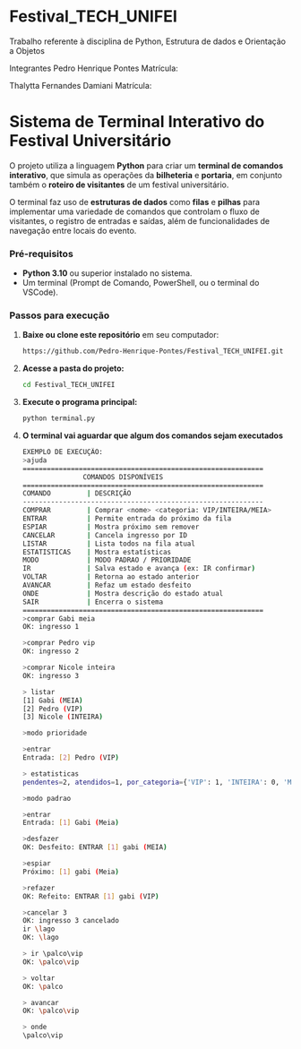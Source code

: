 # Festival_TECH_UNIFEI
Trabalho referente à disciplina de Python, Estrutura de dados e Orientação a Objetos

Integrantes
Pedro Henrique Pontes
Matrícula: 

Thalytta Fernandes Damiani
Matrícula:

# Sistema de Terminal Interativo do Festival Universitário

O projeto utiliza a linguagem **Python** para criar um **terminal de comandos interativo**, que simula as operações da **bilheteria** e **portaria**, em conjunto também o **roteiro de visitantes** de um festival universitário.

O terminal faz uso de **estruturas de dados** como **filas** e **pilhas** para implementar uma variedade de comandos que controlam o fluxo de visitantes, o registro de entradas e saídas, além de funcionalidades de navegação entre locais do evento.
### Pré-requisitos
- **Python 3.10** ou superior instalado no sistema.  
- Um terminal (Prompt de Comando, PowerShell, ou o terminal do VSCode).  
### Passos para execução

1. **Baixe ou clone este repositório** em seu computador:  
   ```bash
   https://github.com/Pedro-Henrique-Pontes/Festival_TECH_UNIFEI.git
2. **Acesse a pasta do projeto:**
   ```bash
   cd Festival_TECH_UNIFEI
3. **Execute o programa principal:**
   ```bash
   python terminal.py
4. **O terminal vai aguardar que algum dos comandos sejam executados**
    ```bash
    EXEMPLO DE EXECUÇÃO:
    >ajuda
    ============================================================
                   COMANDOS DISPONÍVEIS   
    ============================================================
    COMANDO         | DESCRIÇÃO
    ------------------------------------------------------------
    COMPRAR         | Comprar <nome> <categoria: VIP/INTEIRA/MEIA>
    ENTRAR          | Permite entrada do próximo da fila
    ESPIAR          | Mostra próximo sem remover
    CANCELAR        | Cancela ingresso por ID
    LISTAR          | Lista todos na fila atual
    ESTATISTICAS    | Mostra estatísticas
    MODO            | MODO PADRAO / PRIORIDADE
    IR              | Salva estado e avança (ex: IR confirmar)
    VOLTAR          | Retorna ao estado anterior
    AVANCAR         | Refaz um estado desfeito
    ONDE            | Mostra descrição do estado atual
    SAIR            | Encerra o sistema
    ============================================================
    >comprar Gabi meia
    OK: ingresso 1
    
    >comprar Pedro vip
    OK: ingresso 2
    
    >comprar Nicole inteira
    OK: ingresso 3
    
    > listar
    [1] Gabi (MEIA)
    [2] Pedro (VIP)
    [3] Nicole (INTEIRA)
    
    >modo prioridade
    
    >entrar
    Entrada: [2] Pedro (VIP)
    
    > estatisticas
    pendentes=2, atendidos=1, por_categoria={'VIP': 1, 'INTEIRA': 0, 'MEIA': 0}, espera_media=1.0
    
    >modo padrao
    
    >entrar
    Entrada: [1] Gabi (Meia)
    
    >desfazer
    OK: Desfeito: ENTRAR [1] gabi (MEIA)
    
    >espiar
    Próximo: [1] gabi (Meia)
    
    >refazer
    OK: Refeito: ENTRAR [1] gabi (VIP)

    >cancelar 3
    OK: ingresso 3 cancelado
    ir \lago
    OK: \lago
    
    > ir \palco\vip
    OK: \palco\vip
    
    > voltar
    OK: \palco
    
    > avancar
    OK: \palco\vip
    
    > onde
    \palco\vip
   
